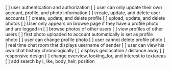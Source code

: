 [ ] user authentication and authorization
[ ] user can only update their own account, profile, and photo information
[ ] create, update, and delete user accounts
[ ] create, update, and delete profile
[ ] upload, update, and delete photos
[ ] User only appears on browse page if they have a profile photo and are logged in
[ ] browse photos of other users
[ ] view profiles of other users
[ ] first photo uploaded to account automatically is set as profile photo
[ ] user can change profile photo
[ ] user cannot delete profile photo
[ ] real time chat room that displays username of sender
[ ] user can view his own chat history chronologically
[ ] displays geolocation / distance away
[ ] responsive design
[ ] change overview, looking_for, and interest to textareas
[ ] add search by i_like, body_hair, position
